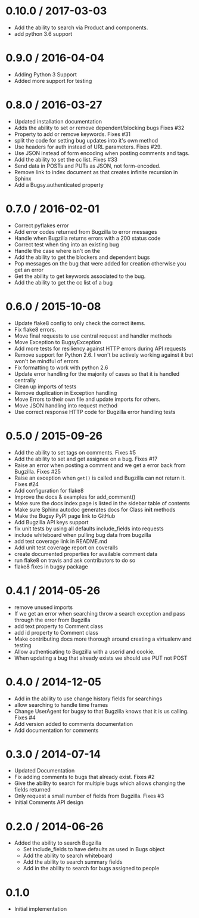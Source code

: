 
0.10.0 / 2017-03-03
==================

  * Add the ability to search via Product and components.
  * add python 3.6 support

0.9.0 / 2016-04-04
==================

* Adding Python 3 Support
* Added more support for testing

0.8.0 / 2016-03-27
==================

  * Updated installation documentation
  * Adds the ability to set or remove dependent/blocking bugs Fixes #32
  * Property to add or remove keywords. Fixes #31
  * split the code for setting bug updates into it's own method
  * Use headers for auth instead of URL parameters. Fixes #29.
  * Use JSON instead of form encoding when posting comments and tags.
  * Add the ability to set the cc list. Fixes #33
  * Send data in POSTs and PUTs as JSON, not form-encoded.
  * Remove link to index document as that creates infinite recursion in Sphinx
  * Add a Bugsy.authenticated property

0.7.0 / 2016-02-01
==================

  * Correct pyflakes error
  * Add error codes returned from Bugzilla to error messages
  * Handle when Bugzilla returns errors with a 200 status code
  * Correct test when ting into an existing bug
  * Handle the case where  isn't on the
  * Add the ability to get the blockers and dependent bugs
  * Pop messages on the bug that were added for creation otherwise you get an error
  * Get the ability to get keywords associated to the bug.
  * Add the ability to get the cc list of a bug

0.6.0 / 2015-10-08
==================

  * Update flake8 config to only check the correct items.
  * Fix flake8 errors.
  * Move final requests to use central request and handler methods
  * Move Exception to BugsyException
  * Add more tests for resiliency against HTTP errors during API requests
  * Remove support for Python 2.6. I won't be actively working against it but won't be mindful of errors
  * Fix formatting to work with python 2.6
  * Update error handling for the majority of cases so that it is handled centrally
  * Clean up imports of tests
  * Remove duplication in Exception handling
  * Move Errors to their own file and update imports for others.
  * Move JSON handling into request method
  * Use correct response HTTP code for Bugzilla error handling tests

0.5.0 / 2015-09-26
==================

  * Add the ability to set tags on comments. Fixes #5
  * Add the ability to set and get assignee on a bug. Fixes #17
  * Raise an error when posting a comment and we get a error back from Bugzilla. Fixes #25
  * Raise an exception when `get()` is called and Bugzilla can not return it. Fixes #24
  * Add configuration for flake8
  * Improve the docs & examples for add_comment()
  * Make sure the docs index page is listed in the sidebar table of contents
  * Make sure Sphinx autodoc generates docs for Class __init__ methods
  * Make the Bugsy PyPI page link to GitHub
  * Add Bugzilla API keys support
  * fix unit tests by using all defaults include_fields into requests
  * include whiteboard when pulling bug data from bugzilla
  * add test coverage link in README.md
  * Add unit test coverage report on coveralls
  * create documented properties for available comment data
  * run flake8 on travis and ask contributors to do so
  * flake8 fixes in bugsy package

0.4.1 / 2014-05-26
==================

 * remove unused imports
 * If we get an error when searching throw a search exception and pass through the error from Bugzilla
 * add text property to Comment class
 * add id property to Comment class
 * Make contributing docs more thorough around creating a virtualenv and testing
 * Allow authenticating to Bugzilla with a userid and cookie.
 * When updating a bug that already exists we should use PUT not POST

0.4.0 / 2014-12-05
==================

 * Add in the ability to use change history fields for searchings
 * allow searching to handle time frames
 * Change UserAgent for bugsy to that Bugzilla knows that it is us calling. Fixes #4
 * Add version added to comments documentation
 * Add documentation for comments

0.3.0 / 2014-07-14
==================

 * Updated Documentation
 * Fix adding comments to bugs that already exist. Fixes #2
 * Give the ability to search for multiple bugs which allows changing the fields returned
 * Only request a small number of fields from Bugzilla. Fixes #3
 * Initial Comments API design

0.2.0 / 2014-06-26
==================

 * Added the ability to search Bugzilla
    * Set include_fields to have defaults as used in Bugs object
    * Add the ability to search whiteboard
    * Add the ability to search summary fields
    * Add in the ability to search for bugs assigned to people

0.1.0
==============================

 * Initial implementation
